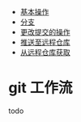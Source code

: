 - <a href="base.md">基本操作</a>
- <a href="branch.md">分支</a>
- <a href="reset.md">更改提交的操作</a>
- <a href="push.md">推送至远程仓库</a>
- <a href="pull.md">从远程仓库获取</a>

# git 工作流

todo
